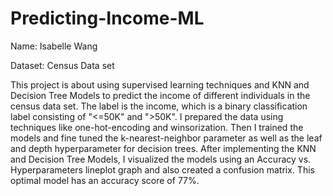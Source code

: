 # Predicting-Income-ML

Name: Isabelle Wang

Dataset: Census Data set

This project is about using supervised learning techniques and KNN and Decision Tree Models to predict the income of different individuals in the census data set. The label is the income, which is a binary classification label consisting of "<=50K" and ">50K". I prepared the data using techniques like one-hot-encoding and winsorization. Then I trained the models and fine tuned the k-nearest-neighbor parameter as well as the leaf and depth hyperparameter for decision trees. After implementing the KNN and Decision Tree Models, I visualized the models using an Accuracy vs. Hyperparameters lineplot graph and also created a confusion matrix. This optimal model has an accuracy score of 77%. 
